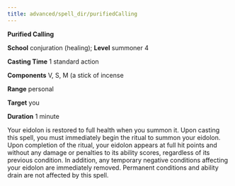 ```yaml
---
title: advanced/spell_dir/purifiedCalling
---
```

 **Purified Calling**

**School** conjuration (healing); **Level** summoner 4

**Casting Time** 1 standard action

**Components** V, S, M (a stick of incense

**Range** personal

**Target** you

**Duration** 1 minute

Your eidolon is restored to full health when you summon it. Upon casting this spell, you must immediately begin the ritual to summon your eidolon. Upon completion of the ritual, your eidolon appears at full hit points and without any damage or penalties to its ability scores, regardless of its previous condition. In addition, any temporary negative conditions affecting your eidolon are immediately removed. Permanent conditions and ability drain are not affected by this spell.

